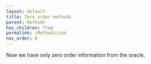 ```yaml
---
layout: default
title: Zero order methods
parent: Methods
has_children: True
permalink: /Methods/zom
nav_order: 0
---
```


Now we have only zero order information from the oracle.